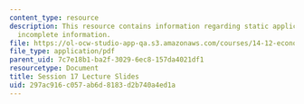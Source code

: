 ```yaml
---
content_type: resource
description: This resource contains information regarding static applications wth
  incomplete information.
file: https://ol-ocw-studio-app-qa.s3.amazonaws.com/courses/14-12-economic-applications-of-game-theory-fall-2012/297ac916c057ab6d8183d2b740a4ed1a_MIT14_12F12_slides17.pdf
file_type: application/pdf
parent_uid: 7c7e18b1-ba2f-3029-6ec8-157da4021df1
resourcetype: Document
title: Session 17 Lecture Slides
uid: 297ac916-c057-ab6d-8183-d2b740a4ed1a
---
```

